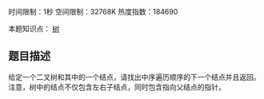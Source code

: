 时间限制：1秒 空间限制：32768K 热度指数：184690

本题知识点： [树](https://www.nowcoder.com/questionCenter?questionTypes=000100&mutiTagIds=583)

## 题目描述

给定一个二叉树和其中的一个结点，请找出中序遍历顺序的下一个结点并且返回。注意，树中的结点不仅包含左右子结点，同时包含指向父结点的指针。